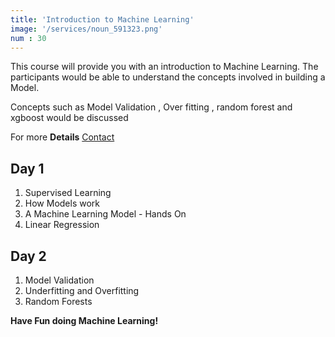 ```yaml
---
title: 'Introduction to Machine Learning'
image: '/services/noun_591323.png' 
num : 30  
---
```


This course will provide you with an introduction to Machine Learning. The participants would be able to understand the concepts involved in building a Model.             

Concepts such as Model Validation , Over fitting , random forest  and xgboost would be discussed           
        
             
For more **Details**   <a href="{{site.baseurl}}/contact" class="button">Contact</a>


## Day 1
1. Supervised Learning 
2. How Models work        
3. A Machine Learning Model  - Hands On       
4. Linear Regression          

## Day 2                 
1. Model Validation        
2. Underfitting and Overfitting       
3. Random Forests      
   


**Have Fun doing Machine Learning!**